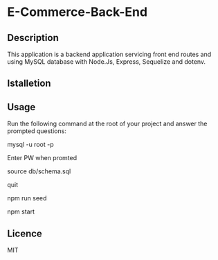 # E-Commerce-Back-End


## Description
This application is a backend application servicing front end routes and using MySQL database with Node.Js, Express, Sequelize and dotenv.


## Istalletion






## Usage
Run the following command at the root of your project and answer the prompted questions:

mysql -u root -p

Enter PW when promted

source db/schema.sql

quit

npm run seed

npm start

## Licence
MIT